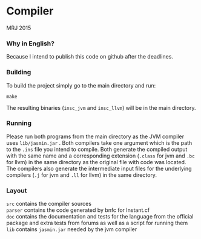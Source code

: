 # Compiler
MRJ 2015

### Why in English?
Because I intend to publish this code on github after the deadlines.

### Building
To build the project simply go to the main directory and run:
```
make
```
The resulting binaries (`insc_jvm` and `insc_llvm`) will be in the main directory.

### Running
Please run both programs from the main directory as the JVM compiler uses `lib/jasmin.jar` . Both compilers take one argument which is the path to the `.ins` file you intend to compile. Both generate the compiled output with the same name and a corresponding extension (`.class` for jvm and `.bc` for llvm) in the same directory as the original file with code was located. The compilers also generate the intermediate input files for the underlying compilers (`.j` for jvm and `.ll` for llvm) in the same directory.

### Layout
`src` contains the compiler sources    
`parser` contains the code generated by bnfc for Instant.cf    
`doc` contains the documentation and tests for the language from the official package and extra tests from forums as well as a script for running them    
`lib` contains `jasmin.jar` needed by the jvm compiler   